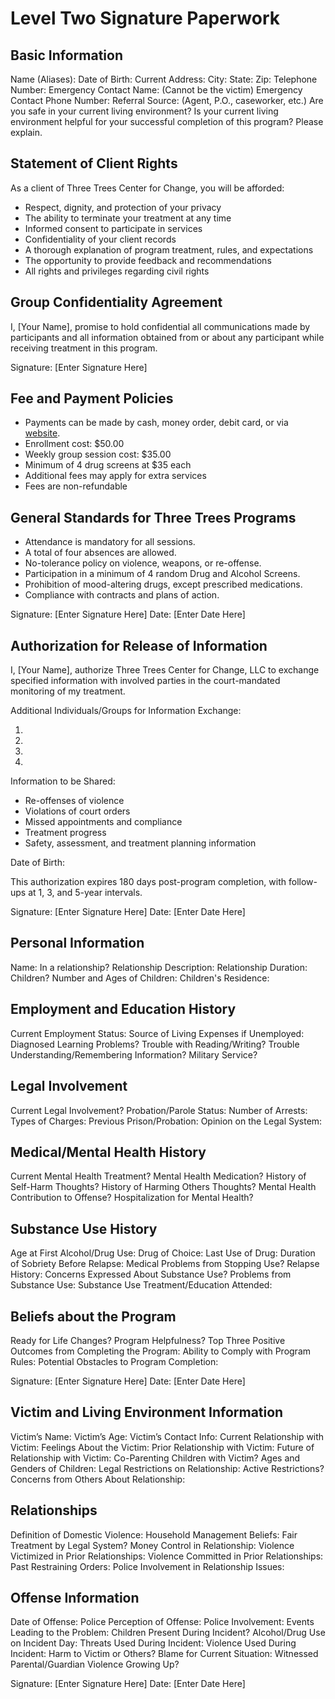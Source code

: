 # Level Two Signature Paperwork

## Basic Information

Name (Aliases):
Date of Birth:
Current Address:
City:
State:
Zip:
Telephone Number:
Emergency Contact Name: (Cannot be the victim)
Emergency Contact Phone Number:
Referral Source: (Agent, P.O., caseworker, etc.)
Are you safe in your current living environment?
Is your current living environment helpful for your successful completion of this program? Please explain.

## Statement of Client Rights

As a client of Three Trees Center for Change, you will be afforded:

- Respect, dignity, and protection of your privacy
- The ability to terminate your treatment at any time
- Informed consent to participate in services
- Confidentiality of your client records
- A thorough explanation of program treatment, rules, and expectations
- The opportunity to provide feedback and recommendations
- All rights and privileges regarding civil rights

## Group Confidentiality Agreement

I, [Your Name], promise to hold confidential all communications made by participants and all information obtained from or about any participant while receiving treatment in this program.

Signature: [Enter Signature Here]

## Fee and Payment Policies

- Payments can be made by cash, money order, debit card, or via [website](www.threetreescenterforchange.com).
- Enrollment cost: $50.00
- Weekly group session cost: $35.00
- Minimum of 4 drug screens at $35 each
- Additional fees may apply for extra services
- Fees are non-refundable

## General Standards for Three Trees Programs

- Attendance is mandatory for all sessions.
- A total of four absences are allowed.
- No-tolerance policy on violence, weapons, or re-offense.
- Participation in a minimum of 4 random Drug and Alcohol Screens.
- Prohibition of mood-altering drugs, except prescribed medications.
- Compliance with contracts and plans of action.

Signature: [Enter Signature Here]
Date: [Enter Date Here]

## Authorization for Release of Information

I, [Your Name], authorize Three Trees Center for Change, LLC to exchange specified information with involved parties in the court-mandated monitoring of my treatment.

Additional Individuals/Groups for Information Exchange:

1.
2.
3.
4.

Information to be Shared:

- Re-offenses of violence
- Violations of court orders
- Missed appointments and compliance
- Treatment progress
- Safety, assessment, and treatment planning information

Date of Birth:

This authorization expires 180 days post-program completion, with follow-ups at 1, 3, and 5-year intervals.

Signature: [Enter Signature Here]
Date: [Enter Date Here]

## Personal Information

Name:
In a relationship?
Relationship Description:
Relationship Duration:
Children?
Number and Ages of Children:
Children's Residence:

## Employment and Education History

Current Employment Status:
Source of Living Expenses if Unemployed:
Diagnosed Learning Problems?
Trouble with Reading/Writing?
Trouble Understanding/Remembering Information?
Military Service?

## Legal Involvement

Current Legal Involvement?
Probation/Parole Status:
Number of Arrests:
Types of Charges:
Previous Prison/Probation:
Opinion on the Legal System:

## Medical/Mental Health History

Current Mental Health Treatment?
Mental Health Medication?
History of Self-Harm Thoughts?
History of Harming Others Thoughts?
Mental Health Contribution to Offense?
Hospitalization for Mental Health?

## Substance Use History

Age at First Alcohol/Drug Use:
Drug of Choice:
Last Use of Drug:
Duration of Sobriety Before Relapse:
Medical Problems from Stopping Use?
Relapse History:
Concerns Expressed About Substance Use?
Problems from Substance Use:
Substance Use Treatment/Education Attended:

## Beliefs about the Program

Ready for Life Changes?
Program Helpfulness?
Top Three Positive Outcomes from Completing the Program:
Ability to Comply with Program Rules:
Potential Obstacles to Program Completion:

Signature: [Enter Signature Here]
Date: [Enter Date Here]

## Victim and Living Environment Information

Victim’s Name:
Victim’s Age:
Victim’s Contact Info:
Current Relationship with Victim:
Feelings About the Victim:
Prior Relationship with Victim:
Future of Relationship with Victim:
Co-Parenting Children with Victim?
Ages and Genders of Children:
Legal Restrictions on Relationship:
Active Restrictions?
Concerns from Others About Relationship:

## Relationships

Definition of Domestic Violence:
Household Management Beliefs:
Fair Treatment by Legal System?
Money Control in Relationship:
Violence Victimized in Prior Relationships:
Violence Committed in Prior Relationships:
Past Restraining Orders:
Police Involvement in Relationship Issues:

## Offense Information

Date of Offense:
Police Perception of Offense:
Police Involvement:
Events Leading to the Problem:
Children Present During Incident?
Alcohol/Drug Use on Incident Day:
Threats Used During Incident:
Violence Used During Incident:
Harm to Victim or Others?
Blame for Current Situation:
Witnessed Parental/Guardian Violence Growing Up?

Signature: [Enter Signature Here]
Date: [Enter Date Here]
